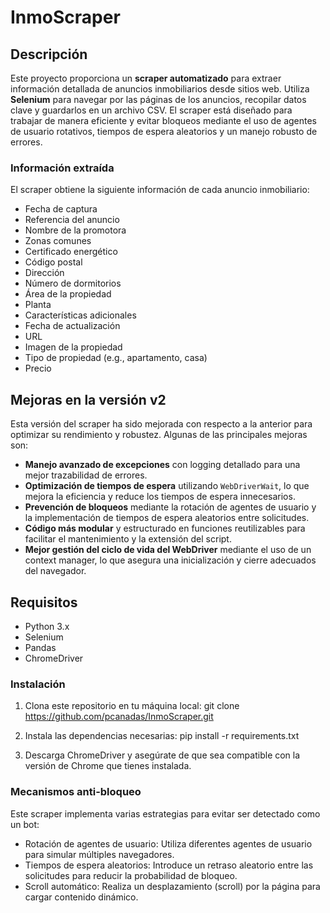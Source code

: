 # InmoScraper

## Descripción
Este proyecto proporciona un **scraper automatizado** para extraer información detallada de anuncios inmobiliarios desde sitios web. Utiliza **Selenium** para navegar por las páginas de los anuncios, recopilar datos clave y guardarlos en un archivo CSV. El scraper está diseñado para trabajar de manera eficiente y evitar bloqueos mediante el uso de agentes de usuario rotativos, tiempos de espera aleatorios y un manejo robusto de errores.

### Información extraída
El scraper obtiene la siguiente información de cada anuncio inmobiliario:
- Fecha de captura
- Referencia del anuncio
- Nombre de la promotora
- Zonas comunes
- Certificado energético
- Código postal
- Dirección
- Número de dormitorios
- Área de la propiedad
- Planta
- Características adicionales
- Fecha de actualización
- URL
- Imagen de la propiedad
- Tipo de propiedad (e.g., apartamento, casa)
- Precio

## Mejoras en la versión v2
Esta versión del scraper ha sido mejorada con respecto a la anterior para optimizar su rendimiento y robustez. Algunas de las principales mejoras son:

- **Manejo avanzado de excepciones** con logging detallado para una mejor trazabilidad de errores.
- **Optimización de tiempos de espera** utilizando `WebDriverWait`, lo que mejora la eficiencia y reduce los tiempos de espera innecesarios.
- **Prevención de bloqueos** mediante la rotación de agentes de usuario y la implementación de tiempos de espera aleatorios entre solicitudes.
- **Código más modular** y estructurado en funciones reutilizables para facilitar el mantenimiento y la extensión del script.
- **Mejor gestión del ciclo de vida del WebDriver** mediante el uso de un context manager, lo que asegura una inicialización y cierre adecuados del navegador.

## Requisitos
- Python 3.x
- Selenium
- Pandas
- ChromeDriver

### Instalación
1. Clona este repositorio en tu máquina local:
        git clone https://github.com/pcanadas/InmoScraper.git

2. Instala las dependencias necesarias:
        pip install -r requirements.txt

3. Descarga ChromeDriver y asegúrate de que sea compatible con la versión de Chrome que tienes instalada.

### Mecanismos anti-bloqueo
Este scraper implementa varias estrategias para evitar ser detectado como un bot:

- Rotación de agentes de usuario: Utiliza diferentes agentes de usuario para simular múltiples navegadores.
- Tiempos de espera aleatorios: Introduce un retraso aleatorio entre las solicitudes para reducir la probabilidad de bloqueo.
- Scroll automático: Realiza un desplazamiento (scroll) por la página para cargar contenido dinámico.



